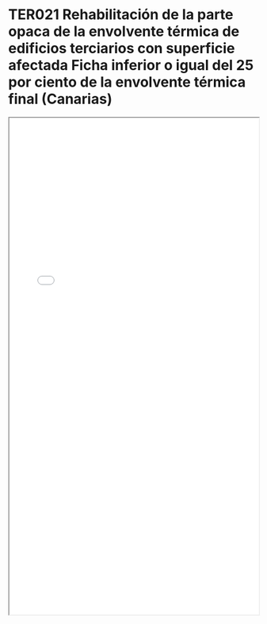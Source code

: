 # TER021  Rehabilitación de la parte opaca de la envolvente térmica de edificios terciarios con superficie afectada Ficha inferior o igual del 25  por ciento de la envolvente térmica final (Canarias)

<iframe src="../TER021  Rehabilitación de la parte opaca de la envolvente térmica de edificios terciarios con superficie afectada Ficha inferior o igual del 25  por ciento de la envolvente térmica final (Canarias).pdf" width="100%" height="1000px"></iframe>
